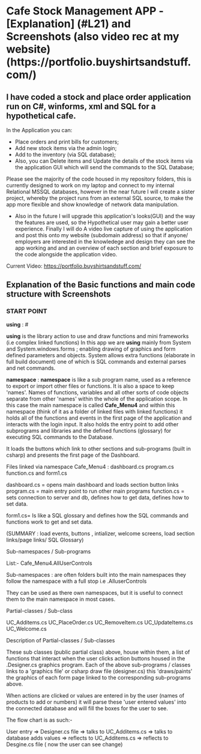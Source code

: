
<h1>Cafe Stock Management APP - [Explanation] (#L21) and Screenshots (also video rec at my website) (https://portfolio.buyshirtsandstuff.com/)</h1>

## I have coded a stock and place order application run on C#, winforms, xml and SQL for a hypothetical cafe.

In the Application you can: 
* Place orders and print bills for customers;
* Add new stock items via the admin login; 
* Add to the inventory (via SQL database);
* Also, you can Delete items and Update the details of the stock items via the application GUI which will send the commands to the SQL Database;

Please see the majority of the code housed in my repository folders, this is currently designed to work on my laptop and connect to my internal Relational MSSQL databases, however in the near future I will create a sister project, whereby the project runs from an external SQL source, to make the app more flexible and show knowledge of network data manipulation.

* Also in the future I will upgrade this application's looks(GUI) and the way the features are used, so the Hypothetical user may gain a better user experience.  Finally I will do A video live capture of using the application and post this onto my website (subdomain address) so that if anyone/ employers are interested in the knowledege and design they can see the app working and and an overview of each section and brief exposure to the code alongside the application video.

Current Video: https://portfolio.buyshirtsandstuff.com/

## Explanation of the Basic functions and main code structure with Screenshots


### START POINT  ###

**using**  : #    

**using** is the library action to use and draw functions and mini frameworks (i.e complex linked functions)
In this app we are **using**  mainly  from System and  System.windows.forms  ; enabling drawing of graphics and form defined parameters and objects. System allows extra functions (elaborate in full build document) one of which is SQL commands and external parses and net commands.

**namespace** :  **namespace** is like a sub program name, used as a reference to export or import other files or functions.  It is also a space to keep 'names'. Names of functions, variables and all other sorts of code objects separate from other 'names' within the whole of the application scope.
In this case the main namespace is called       **Cafe_Menu4**    and within this namespace (think of it as a folder of linked files with linked functions)  it holds all of the functions and events in the first page of the application and interacts with the login input. It also holds the entry point to add other subprograms and libraries and the defined functions (glossary) for executing SQL commands to the Database.

It loads the buttons which link to other sections and sub-programs (built in csharp) and presents the first page of the Dashboard.

Files linked via namespace   Cafe_Menu4     :  dashboard.cs    program.cs function.cs  and 
form1.cs

dashboard.cs = opens main dashboard and loads section button links
program.cs = main entry point to run other main programs
function.cs = sets connection to server and db,  defines how to get data,  defines how to set data.

form1.cs= Is like a SQL glossary and defines how the SQL commands and functions work to get and set data.

(SUMMARY : load events, buttons , intializer, welcome screens, load section links/page links/ SQL Glossary)

Sub-namespaces / Sub-programs 

List:-
Cafe_Menu4.AllUserControls

Sub-namespaces  :  are often folders built into the main namespaces they follow the namespace with a full stop  i.e   .AlluserControls

They can be used as there own namespaces, but it is useful to connect them to the main namespace in most cases.

Partial-classes / Sub-class 

UC_Additems.cs
UC_PlaceOrder.cs
UC_RemoveItem.cs
UC_UpdateItems.cs
UC_Welcome.cs

Description of Partial-classes / Sub-classes

These sub classes (public partial class) above,  house within them,  a list of functions that interact when the user clicks action buttons housed in the  .Designer.cs   graphics program.  Each of the above sub-programs / classes links to a 'graphics file'  or csharp draw file (designer.cs)  this 'draws/paints' the graphics of each form page linked to the corresponding sub-programs above.  

When actions are clicked or values are entered in by the user (names of products to add or numbers)  it will parse these 'user entered values' into the connected database and will fill the boxes for the user to see.

The flow chart is as such:-

User entry =>  Designer.cs file  =>  talks to  UC_Additems.cs => talks to database adds values => reflects to UC_Additems.cs => reflects to Desgine.cs file  ( now the user can see change)





